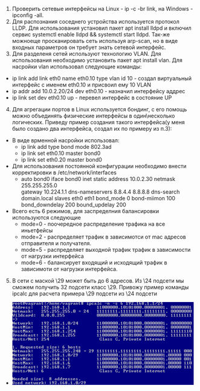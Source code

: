 1. Проверить сетевые интерфейсы на Linux - ip -c -br link, на Windows - ipconfig -all.
2. Для распознания соседнего устройства используется протокол LLDP. Для использования установил пакет apt install lldpd и включил сервис systemctl enable lldpd && systemctl start lldpd. Так-же можноеще просканировать сеть используя arp-scan, но в виде входных параметров он требует знать сетевой интерфейс.
3. Для разделеня сетей используют технологию VLAN. Для использования необходимо установить пакет apt install vlan. Для насройки vlan использовал следующие команды:
* ip link add link eth0 name eth0.10 type vlan id 10 - создал виртуальный интерфейс с именем eth0.10 и присвоил ему 10 VLAN
* ip addr add 10.0.2.20/24 dev eth0.10 - назначил интерфейсу аддрес
* ip link set dev eth0.10 up - перевел интерфейс в состояние UP
4. Для агрегации портов в Linux используется бондинг, с его помощь можно объединять физические интерфейсы в один\несколько логических. Приведу пример создания такого интерфейса(у меня было создано два интерфейса, создал их по примеру из п.3):
* В виде врменной насройки использовал:
  * ip link add type bond mode 802.3ad
  * ip link set eth0.10 master bond0
  * ip link set eth0.20 master bond0
* Для использования постоянной конфигурации необходимо внести корректировки в /etc/network/interfaces
  * auto bond0
    iface bond0 inet static
    address 10.0.2.30
    netmask 255.255.255.0    
    gateway 10.224.1.1
    dns-nameservers 8.8.4.4 8.8.8.8
    dns-search domain.local
        slaves eth0 eth1
        bond_mode 0
        bond-miimon 100
        bond_downdelay 200
        bound_updelay 200
* Всего есть 6 режимов, для заспределния балансировки используются следующие
  * mode=0 - поочередное распределение трафика на все иньетфейсы
  * mode=2 - распределяет трафик в зависимотси от mac адресов отправителя и получателя.
  * mode=5 - распределяет выходной трафик трафик в зависимости от нагрузки интерфейса
  * mode=6 - балансирует входящий и исходящий трафик в зависимоти от нагрузки интерфейса.
5. В сети с маской \29 может быть до 6 адресов. Из \24 подсети мы сможем получить 32 подсети класс \29. Привожу пример команды ipcalc для расчета примера \29 подсети из \24 подсети
* ![Task5](https://github.com/Atlipoka/devops_netology/blob/main/ComputerNetwork/Lecture2/CN2-task5.png)
